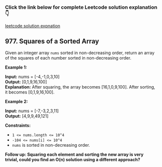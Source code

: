 ### Click the link below for complete Leetcode solution explanation 👇
[leetcode solution expnation](https://leetcode.com/problems/squares-of-a-sorted-array/solutions/4809990/simple-solution-2-approaches-two-pointer-sorting-beats-100-java/)

## 977. Squares of a Sorted Array
Given an integer array ``nums`` sorted in non-decreasing order, return an array of the squares of each number sorted in non-decreasing order.

**Example 1:**

**Input:** nums = [-4,-1,0,3,10]  <br>
**Output:** [0,1,9,16,100]  <br>
**Explanation:** After squaring, the array becomes [16,1,0,9,100].
After sorting, it becomes [0,1,9,16,100].

**Example 2:**

**Input:** nums = [-7,-3,2,3,11] <br>
**Output:** [4,9,9,49,121] <br>

**Constraints:**

- ``1 <= nums.length <= 10^4 ``
- ``-104 <= nums[i] <= 10^4 ``
- ``nums`` is sorted in non-decreasing order. 
 

__Follow up: Squaring each element and sorting the new array is very trivial, could you find an O(n) solution using a different approach?__

